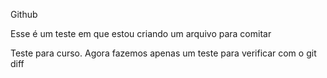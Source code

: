 





Github

Esse é um teste em que estou criando um arquivo para comitar

Teste para curso.
Agora fazemos apenas um teste para verificar com o git diff 
